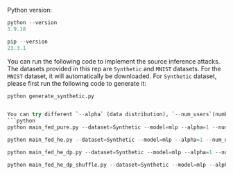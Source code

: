 Python version:
```python
python --version
3.9.18
```
```python
pip --version
23.3.1
```


You can run the following code to implement the source inference attacks. The datasets provided in this rep are `Synthetic` and `MNIST` datasets. For the `MNIST` dataset, it will automatically be downloaded. For `Synthetic` dataset, please first run the following code to generate it:
```python
python generate_synthetic.py


You can try different `--alpha` (data distribution), `--num_users`(number of parties), `--local_ep` (number of local epochs) to see how the attack performance changes. For `Synthetic` dataset, we set `--model=mlp`. For `MNIST` dataset, we set `--model=cnn`.
```python
python main_fed_pure.py --dataset=Synthetic --model=mlp --alpha=1 --num_users=10 --local_ep=5
```
```python
python main_fed_he.py --dataset=Synthetic --model=mlp --alpha=1 --num_users=10 --local_ep=5
```
```python
python main_fed_he_dp.py --dataset=Synthetic --model=mlp --alpha=1 --num_users=10 --local_ep=5
```
```python
python main_fed_he_dp_shuffle.py --dataset=Synthetic --model=mlp --alpha=1 --num_users=10 --local_ep=5
```
